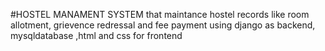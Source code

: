 #HOSTEL MANAMENT SYSTEM
that maintance hostel records like room allotment, grievence redressal and fee payment
using django as backend, mysqldatabase ,html and css for frontend
